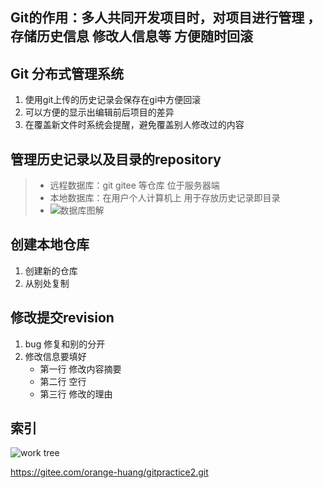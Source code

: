 ## **Git的作用：多人共同开发项目时，对项目进行管理 ，存储历史信息 修改人信息等 方便随时回滚**

## **Git 分布式管理系统**
1. 使用git上传的历史记录会保存在gi中方便回滚
2. 可以方便的显示出编辑前后项目的差异
3. 在覆盖新文件时系统会提醒，避免覆盖别人修改过的内容

## **管理历史记录以及目录的repository**
>- 远程数据库：git gitee 等仓库 位于服务器端
>- 本地数据库：在用户个人计算机上 用于存放历史记录即目录
>- ![数据库图解](https://private-warehouse-1317335037.cos.ap-guangzhou.myqcloud.com/Test/Screenshot%202023-03-18%20174932.png)

## 创建本地仓库
1. 创建新的仓库
2. 从别处复制

## 修改提交revision
1. bug 修复和别的分开
2. 修改信息要填好
	+ 第一行 修改内容摘要
	+ 第二行 空行
	+ 第三行 修改的理由

## 索引
![work tree](https://private-warehouse-1317335037.cos.ap-guangzhou.myqcloud.com/Test/Screenshot%202023-03-18%20180241.png)

https://gitee.com/orange-huang/gitpractice2.git
